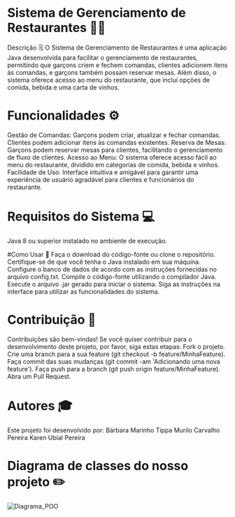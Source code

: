 # Sistema de Gerenciamento de Restaurantes 🧑‍🍳
Descrição 🗒️
O Sistema de Gerenciamento de Restaurantes é uma aplicação Java desenvolvida para facilitar o gerenciamento de restaurantes, permitindo que garçons criem e fechem comandas, clientes adicionem itens às comandas, e garçons também possam reservar mesas. Além disso, o sistema oferece acesso ao menu do restaurante, que inclui opções de comida, bebida e uma carta de vinhos.

# Funcionalidades ⚙️
Gestão de Comandas: Garçons podem criar, atualizar e fechar comandas. Clientes podem adicionar itens às comandas existentes.
Reserva de Mesas: Garçons podem reservar mesas para clientes, facilitando o gerenciamento de fluxo de clientes.
Acesso ao Menu: O sistema oferece acesso fácil ao menu do restaurante, dividido em categorias de comida, bebida e vinhos.
Facilidade de Uso: Interface intuitiva e amigável para garantir uma experiência de usuário agradável para clientes e funcionários do restaurante.

# Requisitos do Sistema 💻
Java 8 ou superior instalado no ambiente de execução.

#Como Usar 🤔
Faça o download do código-fonte ou clone o repositório.
Certifique-se de que você tenha o Java instalado em sua máquina.
Configure o banco de dados de acordo com as instruções fornecidas no arquivo config.txt.
Compile o código-fonte utilizando o compilador Java.
Execute o arquivo .jar gerado para iniciar o sistema.
Siga as instruções na interface para utilizar as funcionalidades do sistema.

# Contribuição 🤝
Contribuições são bem-vindas! Se você quiser contribuir para o desenvolvimento deste projeto, por favor, siga estas etapas:
Fork o projeto.
Crie uma branch para a sua feature (git checkout -b feature/MinhaFeature).
Faça commit das suas mudanças (git commit -am 'Adicionando uma nova feature').
Faça push para a branch (git push origin feature/MinhaFeature).
Abra um Pull Request.

# Autores 🎓
Este projeto foi desenvolvido por:
Bárbara Marinho Tippa
Murilo Carvalho Pereira
Karen Ubial Pereira
# Diagrama de classes do nosso projeto ✏️
![Diagrama_POO ](https://github.com/3mcp/POO_ProjetoFinal/assets/137966397/e86eaf52-8689-4bee-af85-c2aa52157fdb)
